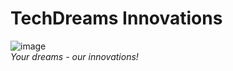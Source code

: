 # TechDreams Innovations

![image](https://github.com/TechDreams-Innovations/Logo/assets/95772109/a4cf4a9a-4ca6-4b8a-8e69-2fd8dd8e2d60)
<br>
<i>Your dreams - our innovations!
